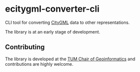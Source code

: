 # ecitygml-converter-cli

CLI tool for converting [CityGML](https://www.ogc.org/standard/citygml/) data to other representations.

The library is at an early stage of development.

## Contributing

The library is developed at the [TUM Chair of Geoinformatics](https://github.com/tum-gis) and contributions are highly welcome.
